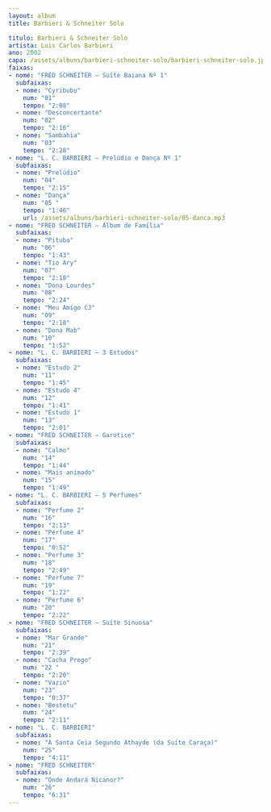 ```yaml
---
layout: album
title: Barbieri & Schneiter Solo

titulo: Barbieri & Schneiter Solo
artista: Luis Carlos Barbieri
ano: 2002
capa: /assets/albuns/barbieri-schneiter-solo/barbieri-schneiter-solo.jpg
faixas:
- nome: "FRED SCHNEITER – Suíte Baiana Nº 1"
  subfaixas:
  - nome: "Cyribubu"
    num: "01"
    tempo: "2:08"
  - nome: "Desconcertante"
    num: "02"
    tempo: "2:16"
  - nome: "Sambahia"
    num: "03"
    tempo: "2:28"
- nome: "L. C. BARBIERI – Prelúdio e Dança Nº 1"
  subfaixas:
  - nome: "Prelúdio"
    num: "04"
    tempo: "2:15"
  - nome: "Dança"
    num: "05 "
    tempo: "1:46"
    url: /assets/albuns/barbieri-schneiter-solo/05-danca.mp3
- nome: "FRED SCHNEITER – Álbum de Família"
  subfaixas:
  - nome: "Pituba"
    num: "06"
    tempo: "1:43"
  - nome: "Tio Ary"
    num: "07"
    tempo: "2:18"
  - nome: "Dona Lourdes"
    num: "08"
    tempo: "2:24"
  - nome: "Meu Amigo CJ"
    num: "09"
    tempo: "2:18"
  - nome: "Dona Mab"
    num: "10"
    tempo: "1:52"
- nome: "L. C. BARBIERI – 3 Estudos"
  subfaixas:
  - nome: "Estudo 2"
    num: "11"
    tempo: "1:45"
  - nome: "Estudo 4"
    num: "12"
    tempo: "1:41"
  - nome: "Estudo 1"
    num: "13"
    tempo: "2:01"
- nome: "FRED SCHNEITER – Garotice"
  subfaixas:
  - nome: "Calmo"
    num: "14"
    tempo: "1:44"
  - nome: "Mais animado"
    num: "15"
    tempo: "1:49"
- nome: "L. C. BARBIERI – 5 Perfumes"
  subfaixas:
  - nome: "Perfume 2"
    num: "16"
    tempo: "2:13"
  - nome: "Perfume 4"
    num: "17"
    tempo: "0:52"
  - nome: "Perfume 3"
    num: "18"
    tempo: "2:49"
  - nome: "Perfume 7"
    num: "19"
    tempo: "1:22"
  - nome: "Perfume 6"
    num: "20"
    tempo: "2:22"
- nome: "FRED SCHNEITER – Suíte Sinuosa"
  subfaixas:
  - nome: "Mar Grande"
    num: "21"
    tempo: "2:39"
  - nome: "Cacha Prego"
    num: "22 "
    tempo: "2:20"
  - nome: "Vazio"
    num: "23"
    tempo: "0:37"
  - nome: "Bestetu"
    num: "24"
    tempo: "2:11"
- nome: "L. C. BARBIERI"
  subfaixas:
  - nome: "A Santa Ceia Segundo Athayde (da Suíte Caraça)"
    num: "25"
    tempo: "4:11"
- nome: "FRED SCHNEITER"
  subfaixas:
  - nome: "Onde Andará Nicanor?"
    num: "26"
    tempo: "6:31"
---
```


